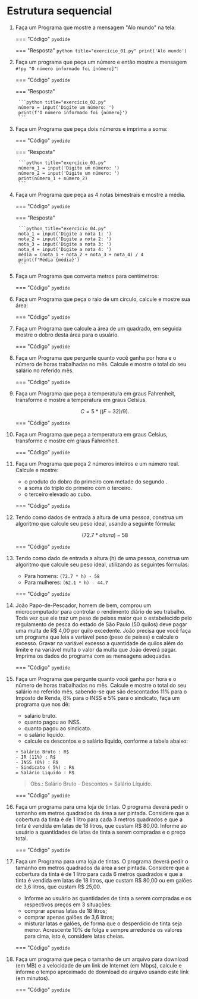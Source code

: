 # Estrutura sequencial

1. Faça um Programa que mostre a mensagem "Alo mundo" na tela:

	=== "Código"
		```pyodide
		```

	=== "Resposta"
		```python title="exercício_01.py"
		print('Alo mundo')
		```

2. Faça um programa que peça um número e então mostre a mensagem `#!py "O número informado foi [número]"`:

	=== "Código"
		```pyodide
		```

	=== "Resposta"

		```python title="exercício_02.py"
		número = input('Digite um número: ')
		print(f'O número informado foi {número}')
		```
	
3. Faça um Programa que peça dois números e imprima a soma:

	=== "Código"
		```pyodide
		```

	=== "Resposta"

		```python title="exercício_03.py"
		número_1 = input('Digite um número: ')
		número_2 = input('Digite um número: ')
		print(número_1 + número_2)
		```
	
4. Faça um Programa que peça as 4 notas bimestrais e mostre a média. 

	=== "Código"
		```pyodide
		```

	=== "Resposta"

		```python title="exercício_04.py"
		nota_1 = input('Digite a nota 1: ')
		nota_2 = input('Digite a nota 2: ')
		nota_3 = input('Digite a nota 3: ')
		nota_4 = input('Digite a nota 4: ')
		média = (nota_1 + nota_2 + nota_3 + nota_4) / 4
		print(f'Média {média}')
		```

5. Faça um Programa que converta metros para centímetros:

	=== "Código"
		```pyodide
		```
	
6. Faça um Programa que peça o raio de um círculo, calcule e mostre sua área:

	=== "Código"
		```pyodide
		```

7. Faça um Programa que calcule a área de um quadrado, em seguida mostre o dobro desta área para o usuário.

	=== "Código"
		```pyodide
		```

8. Faça um Programa que pergunte quanto você ganha por hora e o número de horas trabalhadas no mês. Calcule e mostre o total do seu salário no referido mês.

	=== "Código"
		```pyodide
		```

9. Faça um Programa que peça a temperatura em graus Fahrenheit, transforme e mostre a temperatura em graus Celsius.
   ```math title="Formula"
   C = 5 * ((F-32) / 9).
   ```
   
   	=== "Código"
		```pyodide
		```

10. Faça um Programa que peça a temperatura em graus Celsius, transforme e mostre em graus Fahrenheit.

   	=== "Código"
		```pyodide
		```


11. Faça um Programa que peça 2 números inteiros e um número real. Calcule e mostre:
	- o produto do dobro do primeiro com metade do segundo .
	- a soma do triplo do primeiro com o terceiro.
	- o terceiro elevado ao cubo. 

   	=== "Código"
		```pyodide
		```


12. Tendo como dados de entrada a altura de uma pessoa, construa um algoritmo que calcule seu peso ideal, usando a seguinte fórmula: 

	```math title="Formula"
	(72.7 * altura) - 58
	```

   	=== "Código"
		```pyodide
		```


13. Tendo como dado de entrada a altura (h) de uma pessoa, construa um algoritmo que calcule seu peso ideal, utilizando as seguintes fórmulas:
	- Para homens: `(72.7 * h) - 58`
	- Para mulheres: `(62.1 * h) - 44.7`

	=== "Código"
		```pyodide
		```

14. João Papo-de-Pescador, homem de bem, comprou um microcomputador para controlar o rendimento diário de seu trabalho. Toda vez que ele traz um peso de peixes maior que o estabelecido pelo regulamento de pesca do estado de São Paulo (50 quilos) deve pagar uma multa de R$ 4,00 por quilo excedente. João precisa que você faça um programa que leia a variável peso (peso de peixes) e calcule o excesso. Gravar na variável excesso a quantidade de quilos além do limite e na variável multa o valor da multa que João deverá pagar. Imprima os dados do programa com as mensagens adequadas.

	=== "Código"
		```pyodide
		```

15. Faça um Programa que pergunte quanto você ganha por hora e o número de horas trabalhadas no mês. Calcule e mostre o total do seu salário no referido mês, sabendo-se que são descontados 11% para o Imposto de Renda, 8% para o INSS e 5% para o sindicato, faça um programa que nos dê:
	- salário bruto.
    - quanto pagou ao INSS.
	- quanto pagou ao sindicato.
    - o salário líquido.
	- calcule os descontos e o salário líquido, conforme a tabela abaixo:
    
	```
    + Salário Bruto : R$
    - IR (11%) : R$
    - INSS (8%) : R$
    - Sindicato ( 5%) : R$
    = Salário Liquido : R$
	```

    > Obs.: Salário Bruto - Descontos = Salário Líquido.
	
	=== "Código"
		```pyodide
		```
	
16. Faça um programa para uma loja de tintas. O programa deverá pedir o tamanho em metros quadrados da área a ser pintada. Considere que a cobertura da tinta é de 1 litro para cada 3 metros quadrados e que a tinta é vendida em latas de 18 litros, que custam R$ 80,00. Informe ao usuário a quantidades de latas de tinta a serem compradas e o preço total.

	=== "Código"
		```pyodide
		```

17. Faça um Programa para uma loja de tintas. O programa deverá pedir o tamanho em metros quadrados da área a ser pintada. Considere que a cobertura da tinta é de 1 litro para cada 6 metros quadrados e que a tinta é vendida em latas de 18 litros, que custam R$ 80,00 ou em galões de 3,6 litros, que custam R$ 25,00.
	- Informe ao usuário as quantidades de tinta a serem compradas e os respectivos preços em 3 situações:
	- comprar apenas latas de 18 litros;
	- comprar apenas galões de 3,6 litros;
	- misturar latas e galões, de forma que o desperdício de tinta seja menor. Acrescente 10% de folga e sempre arredonde os valores para cima, isto é, considere latas cheias.

	=== "Código"
		```pyodide
		```

18. Faça um programa que peça o tamanho de um arquivo para download (em MB) e a velocidade de um link de Internet (em Mbps), calcule e informe o tempo aproximado de download do arquivo usando este link (em minutos).

	=== "Código"
		```pyodide
		```
